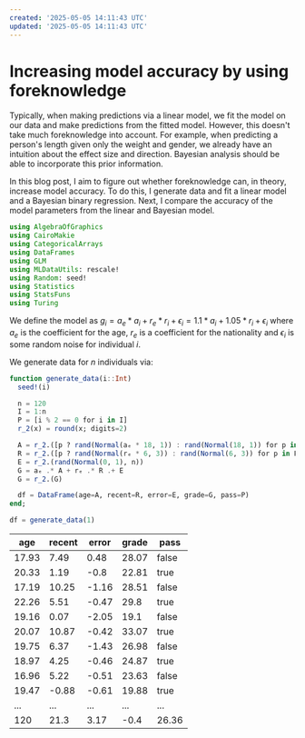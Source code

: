 ```yaml
---
created: '2025-05-05 14:11:43 UTC'
updated: '2025-05-05 14:11:43 UTC'
---
```


# Increasing model accuracy by using foreknowledge

Typically, when making predictions via a linear model, we fit the model on our data and make predictions from the fitted model.
However, this doesn't take much foreknowledge into account.
For example, when predicting a person's length given only the weight and gender, we already have an intuition about the effect size and direction.
Bayesian analysis should be able to incorporate this prior information.

In this blog post, I aim to figure out whether foreknowledge can, in theory, increase model accuracy.
To do this, I generate data and fit a linear model and a Bayesian binary regression.
Next, I compare the accuracy of the model parameters from the linear and Bayesian model.

```julia
using AlgebraOfGraphics
using CairoMakie
using CategoricalArrays
using DataFrames
using GLM
using MLDataUtils: rescale!
using Random: seed!
using Statistics
using StatsFuns
using Turing
```

We define the model as $g_i = a_e * a_i + r_e * r_i + \epsilon_i = 1.1 * a_i + 1.05 * r_i + \epsilon_i$ where $a_e$ is the coefficient for the age, $r_e$ is a coefficient for the nationality and $\epsilon_i$ is some random noise for individual $i$.

We generate data for $n$ individuals via:

```julia
function generate_data(i::Int)
  seed!(i)

  n = 120
  I = 1:n
  P = [i % 2 == 0 for i in I]
  r_2(x) = round(x; digits=2)

  A = r_2.([p ? rand(Normal(aₑ * 18, 1)) : rand(Normal(18, 1)) for p in P])
  R = r_2.([p ? rand(Normal(rₑ * 6, 3)) : rand(Normal(6, 3)) for p in P])
  E = r_2.(rand(Normal(0, 1), n))
  G = aₑ .* A + rₑ .* R .+ E
  G = r_2.(G)

  df = DataFrame(age=A, recent=R, error=E, grade=G, pass=P)
end;
```

```julia
df = generate_data(1)
```

age | recent | error | grade | pass
--- | --- | --- | --- | ---
17.93 | 7.49 | 0.48 | 28.07 | false
20.33 | 1.19 | -0.8 | 22.81 | true
17.19 | 10.25 | -1.16 | 28.51 | false
22.26 | 5.51 | -0.47 | 29.8 | true
19.16 | 0.07 | -2.05 | 19.1 | false
20.07 | 10.87 | -0.42 | 33.07 | true
19.75 | 6.37 | -1.43 | 26.98 | false
18.97 | 4.25 | -0.46 | 24.87 | true
16.96 | 5.22 | -0.51 | 23.63 | false
19.47 | -0.88 | -0.61 | 19.88 | true
... | ... | ... | ... | ...
120 | 21.3 | 3.17 | -0.4 | 26.36 | true

